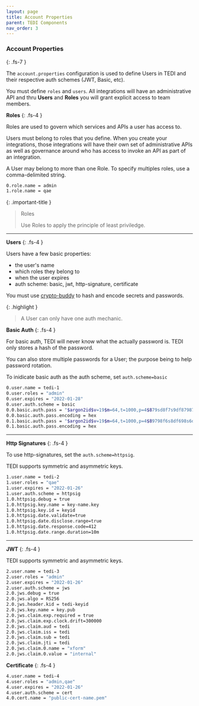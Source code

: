 ```yaml
---
layout: page
title: Account Properties
parent: TEDI Components
nav_order: 3
---
```


### Account Properties
{: .fs-7 }

The `account.properties` configuration is used to define Users in TEDI and their respective auth schemes (JWT, Basic, etc). 

You must define `roles` and `users`. All integrations will have an administrative API and thru **Users** and **Roles** you will grant explicit access to team members.


**Roles**
{: .fs-4 }

Roles are used to govern which services and APIs a user has access to.

Users must belong to roles that you define. When you create your integrations, those integrations will have their own set of administrative APIs as well as governance around who has access to invoke an API as part of an integration.

A User may belong to more than one Role. To specify multiples roles, use a comma-delimited string.

```sh
0.role.name = admin
1.role.name = qae

```

{: .important-title }
> Roles
>
> Use Roles to apply the principle of least priviledge.
>

---

**Users**
{: .fs-4 }

Users have a few basic properties:
* the user's name
* which roles they belong to 
* when the user expires
* auth scheme: basic, jwt, http-signature, certificate


You must use [crypto-buddy]({{site.baseurl}}/tools/tools_cryptobuddy) to hash and encode secrets and passwords. 

{: .highlight }
> A User can only have one auth mechanic.

**Basic Auth**
{: .fs-4 }

For basic auth, TEDI will never know what the actually password is. TEDI only stores a hash of the password.

You can also store multiple passwords for a User; the purpose being to help password rotation.

To inidicate basic auth as the auth scheme, set `auth.scheme=basic`

```sh
0.user.name = tedi-1
0.user.roles = "admin"
0.user.expires = "2022-01-28"
0.user.auth.scheme = basic
0.0.basic.auth.pass = "$argon2id$v=19$m=64,t=1000,p=4$879sd8f7s9df87987f987f9s8d7f9s8d7f9sd87f9sd87f9s7dfs"
0.0.basic.auth.pass.encoding = hex
0.1.basic.auth.pass = "$argon2id$v=19$m=64,t=1000,p=4$89798f6s8df698s6d8f6s98d6f9s8d69s8df9s86d9f868d6f8sx"
0.1.basic.auth.pass.encoding = hex
```

---

**Http Signatures**
{: .fs-4 }

To use http-signatures, set the `auth.scheme=httpsig`.

TEDI supports symmetric and asymmetric keys.

```sh
1.user.name = tedi-2
1.user.roles = "qae"
1.user.expires = "2022-01-26"
1.user.auth.scheme = httpsig
1.0.httpsig.debug = true
1.0.httpsig.key.name = key-name.key
1.0.httpsig.key.id = keyid
1.0.httpsig.date.validate=true
1.0.httpsig.date.disclose.range=true
1.0.httpsig.date.response.code=412
1.0.httpsig.date.range.duration=10m
```

---

**JWT**
{: .fs-4 }

TEDI supports symmetric and asymmetric keys.

```sh
2.user.name = tedi-3
2.user.roles = "admin"
2.user.expires = "2022-01-26"
2.user.auth.scheme = jws
2.0.jws.debug = true
2.0.jws.algo = RS256
2.0.jws.header.kid = tedi-keyid
2.0.jws.key.name = key.pub
2.0.jws.claim.exp.required = true
2.0.jws.claim.exp.clock.drift=300000
2.0.jws.claim.aud = tedi
2.0.jws.claim.iss = tedi
2.0.jws.claim.sub = tedi
2.0.jws.claim.jti = tedi
2.0.jws.claim.0.name = "xform"
2.0.jws.claim.0.value = "internal"
```

**Certificate**
{: .fs-4 }

```sh
4.user.name = tedi-4
4.user.roles = "admin,qae"
4.user.expires = "2022-01-26"
4.user.auth.scheme = cert
4.0.cert.name = "public-cert-name.pem"
```
